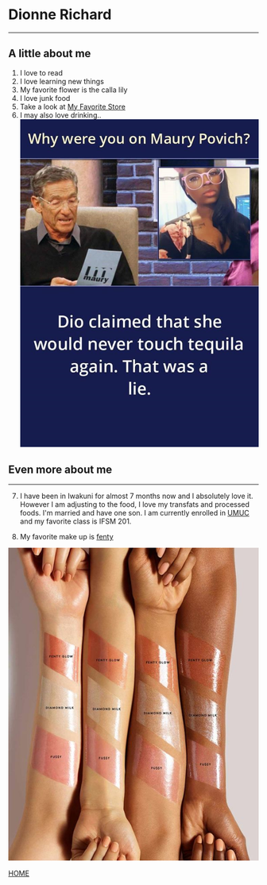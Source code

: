 # Dionne Richard
----------------
## A little about me

1. I love to read
2. I love learning new things
3. My favorite flower is the calla lily
4. I love junk food
5. Take a look at [My Favorite Store](https://www.amazon.com)
6. I may also love drinking..
![I love drinking](dionne.png)

## Even more about me
---
7. I have been in Iwakuni for almost 7 months now and I absolutely love it. However I am adjusting to the food, I love my transfats and processed foods. I'm married and have one son. I am currently enrolled in [UMUC](https://campus.umuc.edu/) and my favorite class is IFSM 201. 



8. My favorite make up is [fenty](https://www.fentybeauty.com/)

![](FENTY.jpg)

[HOME](INDEX)

